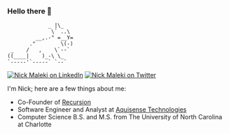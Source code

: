 ### Hello there 👋
```
             _ |\_
              \` ..\
         __,.-" =__Y=
       ."        \(-)
 _    /   ,    \`--`
((____|    )_-\ \_
`-----'`-----` `--`
```

[![Nick Maleki on LinkedIn](https://img.shields.io/badge/-nicholas%20maleki-093f79?style=for-the-badge&logo=linkedin&logoColor=white&link=https://www.linkedin.com/in/nicholas-maleki/)](https://www.linkedin.com/in/nicholas-maleki/) [![Nick Maleki on Twitter](https://img.shields.io/badge/-malekinick-093f79?&style=for-the-badge&logo=twitter&logoColor=white&link=https://twitter.com/malekinick)](https://twitter.com/malekinick) 


I'm Nick; here are a few things about me:
 - Co-Founder of [Recursion](https://github.com/recursion-computing)
 - Software Engineer and Analyst at [Aquisense Technologies](https://www.aquisense.com/)
 - Computer Science B.S. and M.S. from The University of North Carolina at Charlotte

 

<!--
![Hello there 👋](https://media.giphy.com/media/KmEzemwIqhuF2/giphy.gif)

<!--
**nickmaleki/nickmaleki** is a ✨ _special_ ✨ repository because its `README.md` (this file) appears on your GitHub profile.
[![](https://img.shields.io/badge/-093f79?style=for-the-badge&logo=link&logoColor=white&link=https://nickmaleki.com/)](https://nickmaleki.com/) 
https://github.com/HaiDang666/awesome-tool-for-readme-profile



                              (@@(                                  (@@/                            
                         @@@@@@@@  @@@@                       .@@@@  @@@@@@@@                       
                       &@@@@@@@@   ,@@@@@.                  .@@@@@.   @@@@@@@@&                     
                       @@@@@@@@@    @@@@@@,                #@@@@@@    @@@@@@@@@                     
                       @@@@@@@@@    @@@@@@@                @@@@@@@    @@@@@@@@@                     
                        @@@@@@@@   .@@@@@@@                @@@@@@@.   @@@@@@@@                      
.@                        &@@@@@@  @@@@@,                    *@@@@@  @@@@@@%                        
 @@                                                                                               @@
  .,@@                                                                                        @@@#  
    &@@@                                                                                  @@* @@&   
     ,%@@@@                                                                          #@ @@@@.,      
        @.@%@@@&                                 %@@,                          #@%&@@@@@,@          
           @@@@@@ @@@@@%@@@@@@@@@&@@@@@ @@@@.@@@@@@/@@@@@@@@@.,         &@@@@%@@@ .@@@              
              (@@@ (@@@@@@@@.@@@@ @@@@& @@@ .@@@@@@ .@@@@@#@@ /@@@ @@@@ @@@@,*@@/                   
                    %@@@   &@ & %@@@@@@@   @@   / %  @@  @@@  @@@& @@/,@@@&/                        
                            (&@@@@@@@@@@@ @@@@#@@@@@@@@@@@@@/&#/,                                    
